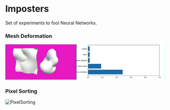 # Imposters

Set of experiments to fool Neural Networks.


### Mesh Deformation
![Deformation](Images/deformation.gif)

### Pixel Sorting
![PixelSorting](Images/pixelsorting.gif)

